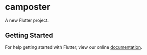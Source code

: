 # camposter

A new Flutter project.

## Getting Started

For help getting started with Flutter, view our online
[documentation](https://flutter.io/).
